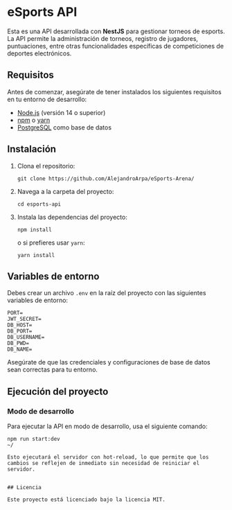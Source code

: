 # eSports API

Esta es una API desarrollada con **NestJS** para gestionar torneos de esports. La API permite la administración de torneos, registro de jugadores, puntuaciones, entre otras funcionalidades específicas de competiciones de deportes electrónicos.

## Requisitos

Antes de comenzar, asegúrate de tener instalados los siguientes requisitos en tu entorno de desarrollo:

- [Node.js](https://nodejs.org/) (versión 14 o superior)
- [npm](https://www.npmjs.com/) o [yarn](https://yarnpkg.com/)
- [PostgreSQL](https://www.postgresql.org/) como base de datos

## Instalación

1. Clona el repositorio:

   ```
   git clone https://github.com/AlejandroArpa/eSports-Arena/
   ```

2. Navega a la carpeta del proyecto:

   ```
   cd esports-api
   ```

3. Instala las dependencias del proyecto:

   ```
   npm install
   ```

   o si prefieres usar `yarn`:

   ```
   yarn install
   ```

## Variables de entorno

Debes crear un archivo `.env` en la raíz del proyecto con las siguientes variables de entorno:

```
PORT=
JWT_SECRET=
DB_HOST=
DB_PORT=
DB_USERNAME=
DB_PWD=
DB_NAME=
```

Asegúrate de que las credenciales y configuraciones de base de datos sean correctas para tu entorno.

## Ejecución del proyecto

### Modo de desarrollo

Para ejecutar la API en modo de desarrollo, usa el siguiente comando:

```
npm run start:dev
~/

Esto ejecutará el servidor con hot-reload, lo que permite que los cambios se reflejen de inmediato sin necesidad de reiniciar el servidor.


## Licencia

Este proyecto está licenciado bajo la licencia MIT.
